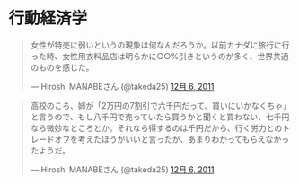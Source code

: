 
# 行動経済学

<blockquote class="twitter-tweet" lang="ja"><p>女性が特売に弱いというの現象は何なんだろうか。以前カナダに旅行に行った時、女性用衣料品店は明らかに○○%引きというのが多く、世界共通のものを感じた。</p>&mdash; Hiroshi MANABEさん (@takeda25) <a href="https://twitter.com/takeda25/status/144072615596802048" data-datetime="2011-12-06T15:16:02+00:00">12月 6, 2011</a></blockquote>

<blockquote class="twitter-tweet" lang="ja"><p>高校のころ、姉が「2万円の7割引で六千円だって、買いにいかなくちゃ」と言うので、もし八千円で売っていたら買うかと聞くと買わない、七千円なら微妙なところとか。それなら得するのは千円だから、行く労力とのトレードオフを考えたほうがいいと言ったが、あまりわかってもらえなかったようだ。</p>&mdash; Hiroshi MANABEさん (@takeda25) <a href="https://twitter.com/takeda25/status/144074338637840385" data-datetime="2011-12-06T15:22:53+00:00">12月 6, 2011</a></blockquote>
